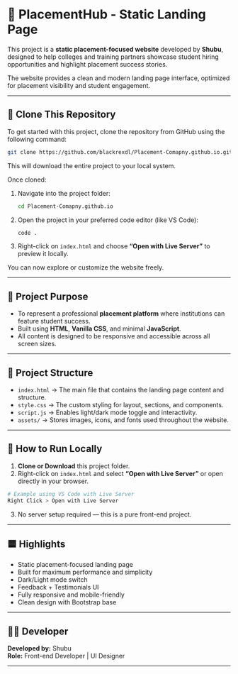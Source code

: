 

# 📘 PlacementHub - Static Landing Page

This project is a **static placement-focused website** developed by **Shubu**, designed to help colleges and training partners showcase student hiring opportunities and highlight placement success stories.

The website provides a clean and modern landing page interface, optimized for placement visibility and student engagement.

---

## 📂 Clone This Repository

To get started with this project, clone the repository from GitHub using the following command:

```bash
git clone https://github.com/blackrexdl/Placement-Comapny.github.io.git
```

This will download the entire project to your local system.

Once cloned:
1. Navigate into the project folder:
   ```bash
   cd Placement-Comapny.github.io
   ```

2. Open the project in your preferred code editor (like VS Code):
   ```bash
   code .
   ```

3. Right-click on `index.html` and choose **“Open with Live Server”** to preview it locally.

You can now explore or customize the website freely.

---

## 🔹 Project Purpose

- To represent a professional **placement platform** where institutions can feature student success.
- Built using **HTML**, **Vanilla CSS**, and minimal **JavaScript**.
- All content is designed to be responsive and accessible across all screen sizes.

---

## 🔧 Project Structure

- `index.html` → The main file that contains the landing page content and structure.
- `style.css` → The custom styling for layout, sections, and components.
- `script.js` → Enables light/dark mode toggle and interactivity.
- `assets/` → Stores images, icons, and fonts used throughout the website.

---

## 🚀 How to Run Locally

1. **Clone or Download** this project folder.
2. Right-click on `index.html` and select **“Open with Live Server”** or open directly in your browser.

```bash
# Example using VS Code with Live Server
Right Click > Open with Live Server
```

3. No server setup required — this is a pure front-end project.

---

## 🟦 Highlights

- Static placement-focused landing page
- Built for maximum performance and simplicity
- Dark/Light mode switch
- Feedback + Testimonials UI
- Fully responsive and mobile-friendly
- Clean design with Bootstrap base

---

## 👨‍💻 Developer

**Developed by:** Shubu  
**Role:** Front-end Developer | UI Designer

---